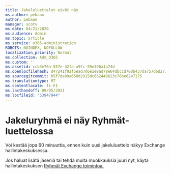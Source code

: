 ```yaml
---
title: Jakeluluettelot eivät näy
ms.author: pebaum
author: pebaum
manager: scotv
ms.date: 04/21/2020
ms.audience: Admin
ms.topic: article
ms.service: o365-administration
ROBOTS: NOINDEX, NOFOLLOW
localization_priority: Normal
ms.collection: Adm_O365
ms.custom: ''
ms.assetid: ccb3e76a-557e-42fa-a9fc-95e396a1a74d
ms.openlocfilehash: d47241f92f5ead7d6e1e8ad78e64dbccd780b437da757d6d273778fcc5372378
ms.sourcegitcommit: b5f7da89a650d2915dc652449623c78be6247175
ms.translationtype: MT
ms.contentlocale: fi-FI
ms.lasthandoff: 08/05/2021
ms.locfileid: "53947944"
---
```

# <a name="distribution-group-not-showing-in-groups-list"></a>Jakeluryhmä ei näy Ryhmät-luettelossa

Voi kestää jopa 60 minuuttia, ennen kuin uusi jakeluluettelo näkyy Exchange hallintakeskuksessa.
  
Jos haluat lisätä jäseniä tai tehdä muita muokkauksia juuri nyt, käytä hallintakeskuksen [Ryhmät Exchange toimintoa.](https://outlook.office365.com/ecp/?rfr=Admin_o365&amp;exsvurl=1&amp;mkt=en-US.aspx)
  

